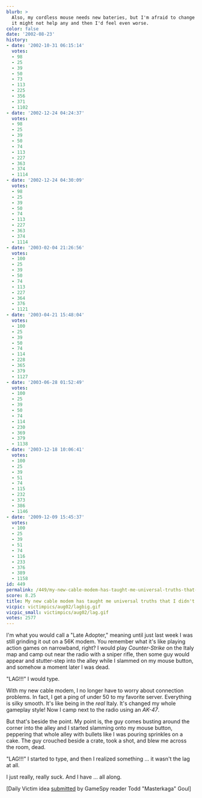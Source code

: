```yaml
---
blurb: >
  Also, my cordless mouse needs new bateries, but I'm afraid to change them, because
  it might not help any and then I'd feel even worse.
color: false
date: '2002-08-23'
history:
- date: '2002-10-31 06:15:14'
  votes:
  - 98
  - 25
  - 39
  - 50
  - 73
  - 113
  - 225
  - 356
  - 371
  - 1102
- date: '2002-12-24 04:24:37'
  votes:
  - 98
  - 25
  - 39
  - 50
  - 74
  - 113
  - 227
  - 363
  - 374
  - 1114
- date: '2002-12-24 04:30:09'
  votes:
  - 98
  - 25
  - 39
  - 50
  - 74
  - 113
  - 227
  - 363
  - 374
  - 1114
- date: '2003-02-04 21:26:56'
  votes:
  - 100
  - 25
  - 39
  - 50
  - 74
  - 113
  - 227
  - 364
  - 376
  - 1121
- date: '2003-04-21 15:48:04'
  votes:
  - 100
  - 25
  - 39
  - 50
  - 74
  - 114
  - 228
  - 365
  - 379
  - 1127
- date: '2003-06-28 01:52:49'
  votes:
  - 100
  - 25
  - 39
  - 50
  - 74
  - 114
  - 230
  - 369
  - 379
  - 1138
- date: '2003-12-18 10:06:41'
  votes:
  - 100
  - 25
  - 39
  - 51
  - 74
  - 115
  - 232
  - 373
  - 386
  - 1146
- date: '2009-12-09 15:45:37'
  votes:
  - 100
  - 25
  - 39
  - 51
  - 74
  - 116
  - 233
  - 376
  - 389
  - 1158
id: 449
permalink: /449/my-new-cable-modem-has-taught-me-universal-truths-that-i-didnt-want-to-know/
score: 8.25
title: My new cable modem has taught me universal truths that I didn't want to know.
vicpic: victimpics/aug02/lagbig.gif
vicpic_small: victimpics/aug02/lag.gif
votes: 2577
---
```


I'm what you would call a "Late Adopter," meaning until just last week I
was still grinding it out on a 56K modem. You remember what it's like
playing action games on narrowband, right? I would play *Counter-Strike*
on the Italy map and camp out near the radio with a sniper rifle, then
some guy would appear and stutter-step into the alley while I slammed on
my mouse button, and somehow a moment later I was dead.

"LAG!!!" I would type.

With my new cable modem, I no longer have to worry about connection
problems. In fact, I get a ping of under 50 to my favorite server.
Everything is silky smooth. It's like being in the *real* Italy. It's
changed my whole gameplay style! Now I camp next to the radio using an
*AK-47*.

But that's beside the point. My point is, the guy comes busting around
the corner into the alley and I started slamming onto my mouse button,
peppering that whole alley with bullets like I was pouring sprinkles on
a cake. The guy crouched beside a crate, took a shot, and blew me across
the room, dead.

"LAG!!!" I started to type, and then I realized something ... it wasn't
the lag at all.

I just really, really suck. And I have ... all along.

\[Daily Victim idea [submitted](mailto:feedback@gamespy.com) by GameSpy
reader Todd "Masterkaga" Goul\]